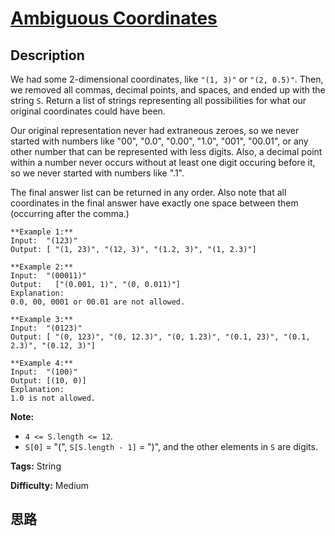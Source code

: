 # [Ambiguous Coordinates][title]

## Description

We had some 2-dimensional coordinates, like `"(1, 3)"` or `"(2, 0.5)"`.  Then,
we removed all commas, decimal points, and spaces, and ended up with the
string `S`.  Return a list of strings representing all possibilities for what
our original coordinates could have been.

Our original representation never had extraneous zeroes, so we never started
with numbers like "00", "0.0", "0.00", "1.0", "001", "00.01", or any other
number that can be represented with less digits.  Also, a decimal point within
a number never occurs without at least one digit occuring before it, so we
never started with numbers like ".1".

The final answer list can be returned in any order.  Also note that all
coordinates in the final answer have exactly one space between them (occurring
after the comma.)
            **Example 1:**    Input:  "(123)"    Output: [ "(1, 23)", "(12, 3)", "(1.2, 3)", "(1, 2.3)"]                **Example 2:**    Input:  "(00011)"    Output:   ["(0.001, 1)", "(0, 0.011)"]    Explanation:     0.0, 00, 0001 or 00.01 are not allowed.                **Example 3:**    Input:  "(0123)"    Output: [ "(0, 123)", "(0, 12.3)", "(0, 1.23)", "(0.1, 23)", "(0.1, 2.3)", "(0.12, 3)"]                **Example 4:**    Input:  "(100)"    Output: [(10, 0)]    Explanation:     1.0 is not allowed.    



**Note:**

  * `4 <= S.length <= 12`.
  * `S[0]` = "(", `S[S.length - 1]` = ")", and the other elements in `S` are digits.




**Tags:** String

**Difficulty:** Medium

## 思路

[title]: https://leetcode.com/problems/ambiguous-coordinates

